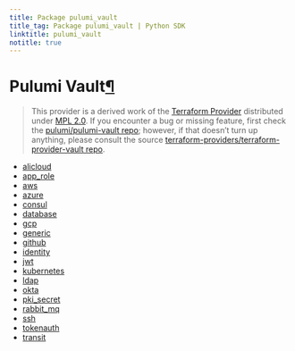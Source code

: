 ```yaml
---
title: Package pulumi_vault
title_tag: Package pulumi_vault | Python SDK
linktitle: pulumi_vault
notitle: true
---
```


<div class="section" id="pulumi-vault">
<h1>Pulumi Vault<a class="headerlink" href="#pulumi-vault" title="Permalink to this headline">¶</a></h1>
<blockquote>
<div><p>This provider is a derived work of the <a class="reference external" href="https://github.com/terraform-providers/terraform-provider-vault">Terraform Provider</a> distributed under
<a class="reference external" href="https://www.mozilla.org/en-US/MPL/2.0/">MPL 2.0</a>. If you encounter a bug or missing feature, first check the
<a class="reference external" href="https://github.com/pulumi/pulumi-vault/issues">pulumi/pulumi-vault repo</a>; however, if that doesn’t turn up
anything, please consult the source <a class="reference external" href="https://github.com/terraform-providers/terraform-provider-vault/issues">terraform-providers/terraform-provider-vault repo</a>.</p>
</div></blockquote>
<div class="toctree-wrapper compound">
<ul>
<li class="toctree-l1"><a class="reference internal" href="alicloud/">alicloud</a></li>
<li class="toctree-l1"><a class="reference internal" href="app_role/">app_role</a></li>
<li class="toctree-l1"><a class="reference internal" href="aws/">aws</a></li>
<li class="toctree-l1"><a class="reference internal" href="azure/">azure</a></li>
<li class="toctree-l1"><a class="reference internal" href="consul/">consul</a></li>
<li class="toctree-l1"><a class="reference internal" href="database/">database</a></li>
<li class="toctree-l1"><a class="reference internal" href="gcp/">gcp</a></li>
<li class="toctree-l1"><a class="reference internal" href="generic/">generic</a></li>
<li class="toctree-l1"><a class="reference internal" href="github/">github</a></li>
<li class="toctree-l1"><a class="reference internal" href="identity/">identity</a></li>
<li class="toctree-l1"><a class="reference internal" href="jwt/">jwt</a></li>
<li class="toctree-l1"><a class="reference internal" href="kubernetes/">kubernetes</a></li>
<li class="toctree-l1"><a class="reference internal" href="ldap/">ldap</a></li>
<li class="toctree-l1"><a class="reference internal" href="okta/">okta</a></li>
<li class="toctree-l1"><a class="reference internal" href="pki_secret/">pki_secret</a></li>
<li class="toctree-l1"><a class="reference internal" href="rabbit_mq/">rabbit_mq</a></li>
<li class="toctree-l1"><a class="reference internal" href="ssh/">ssh</a></li>
<li class="toctree-l1"><a class="reference internal" href="tokenauth/">tokenauth</a></li>
<li class="toctree-l1"><a class="reference internal" href="transit/">transit</a></li>
</ul>
</div>
</div>
